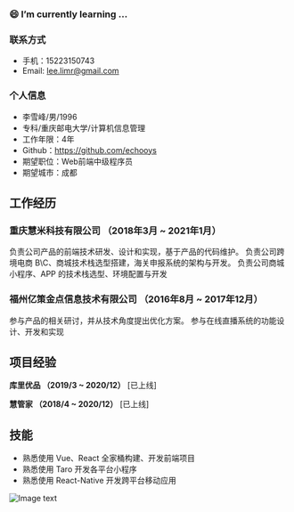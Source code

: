 ###  😄 I’m currently learning ...

### 联系方式
 - 手机：15223150743
 - Email: lee.limr@gmail.com

### 个人信息
 - 李雪峰/男/1996
 - 专科/重庆邮电大学/计算机信息管理
 - 工作年限：4年
 - Github：https://github.com/echooys
 - 期望职位：Web前端中级程序员
 - 期望城市：成都

## 工作经历

### 重庆慧米科技有限公司    （2018年3月 ~ 2021年1月）

负责公司产品的前端技术研发、设计和实现，基于产品的代码维护。
负责公司跨境电商 B\C、商城技术栈选型搭建，海关申报系统的架构与开发。
负责公司商城小程序、APP 的技术栈选型、环境配置与开发

### 福州亿策金点信息技术有限公司    （2016年8月 ~ 2017年12月）

参与产品的相关研讨，并从技术角度提出优化方案。
参与在线直播系统的功能设计、开发和实现

## 项目经验

**库里优品 （2019/3 ~ 2020/12）** [已上线]

**慧管家 （2018/4 ~ 2020/12）** [已上线]

## 技能
 - 熟悉使用 Vue、React 全家桶构建、开发前端项目
 - 熟悉使用 Taro 开发各平台小程序
 - 熟悉使用 React-Native 开发跨平台移动应用


<!--
**echooys/echooys** is a ✨ _special_ ✨ repository because its `README.md` (this file) appears on your GitHub profile.

Here are some ideas to get you started:

- 🔭 I’m currently working on ...
- 🌱 I’m currently learning ...
- 👯 I’m looking to collaborate on ...
- 🤔 I’m looking for help with ...
- 💬 Ask me about ...
- 📫 How to reach me: ...
- 😄 Pronouns: ...
- ⚡ Fun fact: ...
-->
![Image text](http://img.netbian.com/file/2020/0814/fbb1db7f27e748086d30301c6540918f.jpg)
